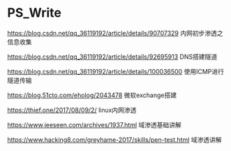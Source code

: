 # PS_Write
https://blog.csdn.net/qq_36119192/article/details/90707329
内网初步渗透之信息收集

https://blog.csdn.net/qq_36119192/article/details/92695913
DNS搭建隧道

https://blog.csdn.net/qq_36119192/article/details/100036500
使用ICMP进行隧道传输

https://blog.51cto.com/eholog/2043478
微软exchange搭建

https://thief.one/2017/08/09/2/
linux内网渗透

https://www.jeeseen.com/archives/1937.html
域渗透基础讲解

https://www.hacking8.com/greyhame-2017/skills/pen-test.html
域渗透讲解


